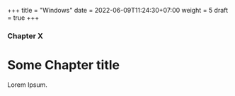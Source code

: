 +++
title = "Windows"
date = 2022-06-09T11:24:30+07:00
weight = 5
draft = true
+++

### Chapter X

# Some Chapter title

Lorem Ipsum.